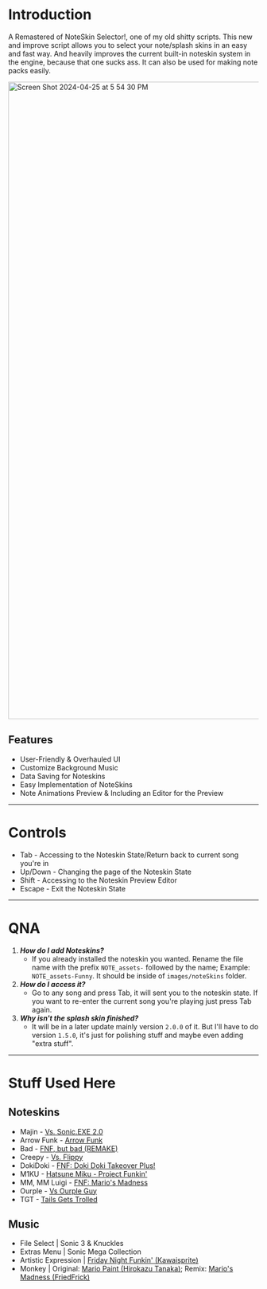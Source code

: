 # Introduction
A Remastered of NoteSkin Selector!, one of my old shitty scripts. This new and improve script allows you to select your note/splash skins in an easy and fast way. And heavily improves the current built-in noteskin system in the engine, because that one sucks ass. It can also be used for making note packs easily.

<img width="1280" alt="Screen Shot 2024-04-25 at 5 54 30 PM" src="https://github.com/Meme1079/NoteSkin-Selector-Remaster/assets/101881784/076cd83a-7faf-4ebf-9644-da59b1ee4fc7">

## Features
- User-Friendly & Overhauled UI
- Customize Background Music
- Data Saving for Noteskins
- Easy Implementation of NoteSkins
- Note Animations Preview & Including an Editor for the Preview

***

# Controls
- Tab - Accessing to the Noteskin State/Return back to current song you're in
- Up/Down - Changing the page of the Noteskin State
- Shift - Accessing to the Noteskin Preview Editor
- Escape - Exit the Noteskin State

***

# QNA
1. ***How do I add Noteskins?***
     - If you already installed the noteskin you wanted. Rename the file name with the prefix `NOTE_assets-` followed by the name; Example: `NOTE_assets-Funny`. It should be inside of `images/noteSkins` folder.
2. ***How do I access it?***
     - Go to any song and press Tab, it will sent you to the noteskin state. If you want to re-enter the current song you're playing just press Tab again.
3. ***Why isn't the splash skin finished?***
     - It will be in a later update mainly version `2.0.0` of it. But I'll have to do version `1.5.0`, it's just for polishing stuff and maybe even adding "extra stuff".

***

# Stuff Used Here
## Noteskins
- Majin - [Vs. Sonic.EXE 2.0](https://gamebanana.com/mods/316022)
- Arrow Funk - [Arrow Funk](https://gamebanana.com/mods/370234)
- Bad - [FNF, but bad (REMAKE)](https://gamebanana.com/wips/79374)
- Creepy - [Vs. Flippy](https://gamebanana.com/mods/300838)
- DokiDoki - [FNF: Doki Doki Takeover Plus!](https://gamebanana.com/mods/47364)
- M1KU - [Hatsune Miku - Project Funkin'](https://gamebanana.com/mods/485992)
- MM, MM Luigi - [FNF: Mario's Madness](https://gamebanana.com/mods/359554)
- Ourple - [Vs Ourple Guy](https://ourpleguy.neocities.org/)
- TGT - [Tails Gets Trolled](https://gamebanana.com/mods/320596)

## Music
- File Select | Sonic 3 & Knuckles
- Extras Menu | Sonic Mega Collection
- Artistic Expression | [Friday Night Funkin' (Kawaisprite)](https://www.youtube.com/watch?v=yFHbQFH09Io)
- Monkey | Original: [Mario Paint (Hirokazu Tanaka)](https://www.youtube.com/watch?v=gMRFXrbfKEo); Remix: [Mario's Madness (FriedFrick)](https://www.youtube.com/watch?v=x0AMU2nelAw)